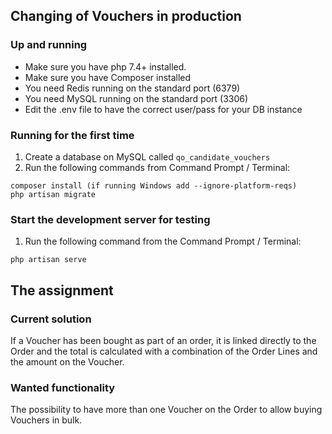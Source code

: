## Changing of Vouchers in production

### Up and running

* Make sure you have php 7.4+ installed.
* Make sure you have Composer installed
* You need Redis running on the standard port (6379)
* You need MySQL running on the standard port (3306) 
* Edit the .env file to have the correct user/pass for your DB instance

### Running for the first time
1. Create a database on MySQL called `qo_candidate_vouchers`
2. Run the following commands from Command Prompt / Terminal: 
```
composer install (if running Windows add --ignore-platform-reqs) 
php artisan migrate
```

### Start the development server for testing
1. Run the following command from the Command Prompt / Terminal:
```
php artisan serve
```

## The assignment

### Current solution

If a Voucher has been bought as part of an order, it is linked directly to the Order and the total is calculated with a combination of the Order Lines and the amount on the Voucher.

### Wanted functionality

The possibility to have more than one Voucher on the Order to allow buying Vouchers in bulk.

